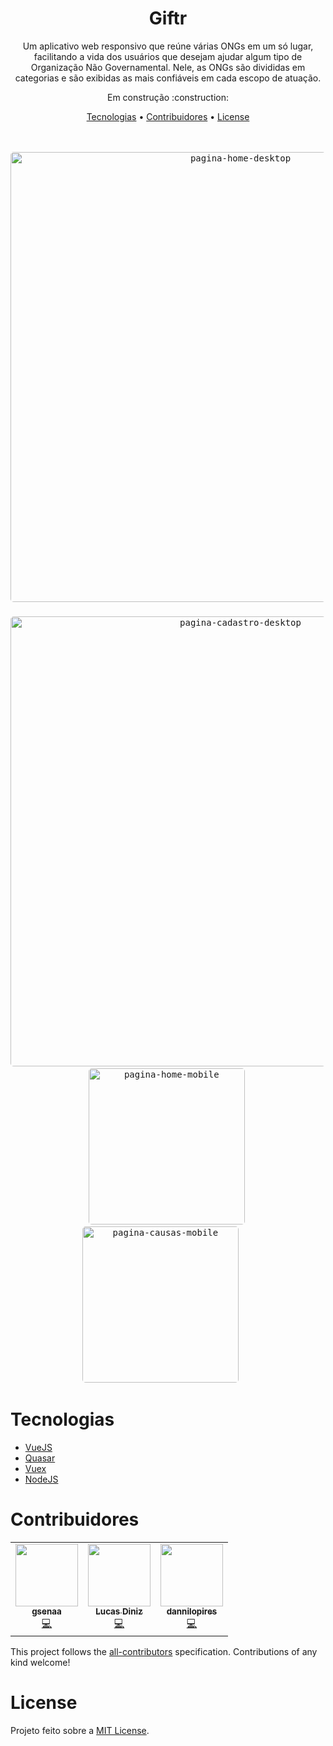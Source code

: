 <h1 align="center">Giftr</h1>

<p align="center">
Um aplicativo web responsivo que reúne várias ONGs em um só lugar, facilitando a vida dos usuários que desejam ajudar algum tipo de Organização Não Governamental. Nele, as ONGs são divididas em categorias e são exibidas as mais confiáveis em cada escopo de atuação.</p>

<p align="center">Em construção :construction:</p>

<p align="center">
  <a href="#tecnologias">Tecnologias</a> • 
  <a href="#contribuidores">Contribuidores</a> •
  <a href="#license">License</a>
</p>
<br>

<p align="center">
  <kbd>
    <img width="720" style="border-radius: 5px; margin: 3px auto" src="https://i.imgur.com/WRXxMX9.png" alt="pagina-home-desktop">
  </kbd>
  &nbsp;&nbsp;&nbsp;&nbsp;
  
  <kbd>
    <img width="720" style="border-radius: 5px; margin: 3px auto" src="https://i.imgur.com/scg2FUL.png" alt="pagina-cadastro-desktop">
  </kbd>
  &nbsp;&nbsp;&nbsp;&nbsp;
  
  <kbd>
    <img width="250" style="border-radius: 5px" src="https://i.imgur.com/dKSOPrG.png" alt="pagina-home-mobile">
  </kbd>
  &nbsp;&nbsp;&nbsp;&nbsp;
  
  <kbd>
    <img width="250" style="border-radius: 5px" src="https://i.imgur.com/H9Z9pJN.png" alt="pagina-causas-mobile">
  </kbd>
  &nbsp;&nbsp;&nbsp;&nbsp;
</p>

# Tecnologias

* [VueJS](https://vuejs.org/)
* [Quasar](https://quasar.dev/)
* [Vuex](https://vuex.vuejs.org/)
* [NodeJS](https://nodejs.org/en/)

<!-- # Contribuidores
 -->

<!-- 
## Project setup
```
yarn install
```

### Compiles and hot-reloads for development
```
yarn serve
``` -->

# Contribuidores

<!-- ALL-CONTRIBUTORS-LIST:START - Do not remove or modify this section -->
<!-- prettier-ignore-start -->
<!-- markdownlint-disable -->
<table>
  <tr>
    <td align="center"><a href="https://github.com/gsenaa"><img src="https://avatars.githubusercontent.com/u/47890401?v=4?s=100" width="100px;" alt=""/><br /><sub><b>gsenaa</b></sub></a><br /><a href="https://github.com/lucasdiniz10/giftr/commits?author=gsenaa" title="Code">💻</a></td>
    <td align="center"><a href="http://linkedin.com/in/lucas-alvarenga-diniz/"><img src="https://avatars.githubusercontent.com/u/47890460?v=4?s=100" width="100px;" alt=""/><br /><sub><b>Lucas Diniz</b></sub></a><br /><a href="https://github.com/lucasdiniz10/giftr/commits?author=lucasdiniz10" title="Code">💻</a></td>
    <td align="center"><a href="https://github.com/dannilopires"><img src="https://avatars.githubusercontent.com/u/48629057?v=4?s=100" width="100px;" alt=""/><br /><sub><b>dannilopires</b></sub></a><br /><a href="https://github.com/lucasdiniz10/giftr/commits?author=dannilopires" title="Code">💻</a></td>
  </tr>
</table>

<!-- markdownlint-restore -->
<!-- prettier-ignore-end -->

<!-- ALL-CONTRIBUTORS-LIST:END -->

This project follows the [all-contributors](https://github.com/all-contributors/all-contributors) specification. Contributions of any kind welcome!

# License

Projeto feito sobre a [MIT License](license).

[licence]: https://github.com/lucasdiniz10/giftr/blob/master/LICENSE